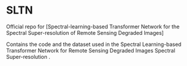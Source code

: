 # SLTN
Official repo for [Spectral-learning-based Transformer Network for the Spectral Super-resolution of Remote Sensing Degraded Images] 

Contains the code and the dataset used in the Spectral Learning-based Transformer Network for Remote Sensing Degraded Images Spectral Super-resolution .

